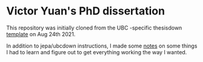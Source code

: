 # Victor Yuan's PhD dissertation

This repository was initially cloned from the UBC -specific thesisdown [template](github.com/jepa/ubcdown) on Aug 24th 2021.

In addition to jepa/ubcdown instructions, I made some [notes](notes-on-bookdown.md) on some things I had to learn and figure out to get everything working the way I wanted. 